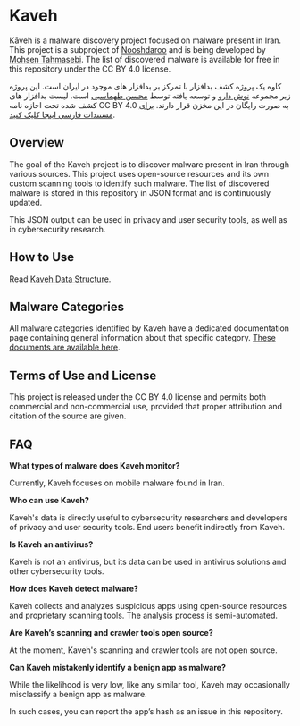 # Kaveh

Kāveh is a malware discovery project focused on malware present in Iran. This project is a subproject of [Nooshdaroo](https://nooshdaroo.ir/) and is being developed by [Mohsen Tahmasebi](https://github.com/moh53n). The list of discovered malware is available for free in this repository under the CC BY 4.0 license.

  

کاوه یک پروژه کشف بدافزار با تمرکز بر بدافزار های موجود در ایران است. این پروژه زیر مجموعه [نوش دارو](https://nooshdaroo.ir/) و توسعه یافته توسط [محسن طهماسبی](https://github.com/moh53n) است. لیست بدافزار های کشف شده تحت اجازه نامه CC BY 4.0 به صورت رایگان در این مخزن قرار دارند. [برای مستندات فارسی اینجا کلیک کنید](https://github.com/Nooshdaroo-Code/Kaveh/blob/main/README-fa.md).

## Overview

The goal of the Kaveh project is to discover malware present in Iran through various sources. This project uses open-source resources and its own custom scanning tools to identify such malware. The list of discovered malware is stored in this repository in JSON format and is continuously updated.

This JSON output can be used in privacy and user security tools, as well as in cybersecurity research.

## How to Use

Read [Kaveh Data Structure](https://github.com/Nooshdaroo-Code/Kaveh/blob/main/docs/structure-en.md).

## Malware Categories

All malware categories identified by Kaveh have a dedicated documentation page containing general information about that specific category. [These documents are available here](https://github.com/Nooshdaroo-Code/Kaveh/blob/main/docs/malware).

## Terms of Use and License

This project is released under the CC BY 4.0 license and permits both commercial and non-commercial use, provided that proper attribution and citation of the source are given.

## FAQ

**What types of malware does Kaveh monitor?**

Currently, Kaveh focuses on mobile malware found in Iran.

  

**Who can use Kaveh?**

Kaveh's data is directly useful to cybersecurity researchers and developers of privacy and user security tools. End users benefit indirectly from Kaveh.

  

**Is Kaveh an antivirus?**

Kaveh is not an antivirus, but its data can be used in antivirus solutions and other cybersecurity tools.

  

**How does Kaveh detect malware?**

Kaveh collects and analyzes suspicious apps using open-source resources and proprietary scanning tools. The analysis process is semi-automated.

  

**Are Kaveh’s scanning and crawler tools open source?**

At the moment, Kaveh's scanning and crawler tools are not open source.

  

**Can Kaveh mistakenly identify a benign app as malware?**

While the likelihood is very low, like any similar tool, Kaveh may occasionally misclassify a benign app as malware.

In such cases, you can report the app’s hash as an issue in this repository.